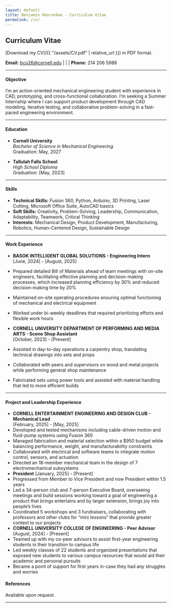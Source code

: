 ```yaml
---
layout: default
title: Benjamin Okoronkwo - Curriculum Vitae
permalink: /cv/
---
```

## Curriculum Vitae

[Download my CV]({{ "/assets/CV.pdf" | relative_url }}) in PDF format.


**Email:** [bco26@cornell.edu](mailto:bco26@cornell.edu) | | | **Phone:** 214 206 5988

---

#### Objective
I’m an action-oriented mechanical engineering student with experience in CAD, prototyping, and cross-functional collaboration. I’m seeking a Summer Internship where I can support product development through CAD modeling, iterative testing, and collaborative problem-solving in a fast-paced engineering environment.

---

#### Education
- **Cornell University**  
  *Bachelor of Science in Mechanical Engineering*  
 Graduation: May, 2027

- **Tallulah Falls School**  
  *High School Diploma*  
  Graduation: [May, 2023]

---

#### Skills
- **Technical Skills:** Fusion 360, Python, Arduino, 3D Printing, Laser Cutting, Microsoft Office Suite, AutoCAD basics   
- **Soft Skills:** Creativity, Problem-Solving, Leadership, Communication, Adaptability, Teamwork, Critical Thinking
- **Interests:** Mechanical Design, Product Development, Manufacturing, Robotics, Human-Centered Design, Sustainable Design 
---

#### Work Experience
- **BASOK INTELLIGENT GLOBAL SOLUTIONS - Engineering Intern**  
  [June, 2024] - [August, 2025]  
 - Prepared detailed Bill of Materials ahead of team meetings with on-site engineers, facilitating effective planning and decision-making processes, which increased planning efficiency by 30% and reduced decision-making time by 20%
 - Maintained on-site operating procedures ensuring optimal functioning of mechanical and electrical equipment
 - Worked under bi-weekly deadlines that required prioritizing efforts and flexible work hours

- **CORNELL UNIVERSITY DEPARTMENT OF PERFORMING AND MEDIA ARTS - Scene Shop Assistant**  
  [October, 2023] - [Present]  
 - Assisted in day-to-day operations a carpentry shop, translating technical drawings into sets and props
 - Collaborated with peers and supervisors on wood and metal projects while performing general shop maintenance
 - Fabricated sets using power tools and assisted with material handling that led to more efficient builds
---

#### Project and Leadership Experience
- **CORNELL ENTERTAINMENT ENGINEERING AND DESIGN CLUB - Mechanical Lead**  
  [February, 2025] - [May, 2025]  
 - Developed and tested mechanisms including cable-driven motion and fluid-pump systems using Fusion 360
 - Managed fabrication and material selection within a $950 budget while balancing performance, weight, and manufacturability constraints
 - Collaborated with electrical and software teams to integrate motion control, sensors, and actuation
 - Directed an 18-member mechanical team in the design of 7 electromechanical subsystems
 - **President**
  [January, 2025] - [Present]
 - Progressed from Member to Vice President and now President within 1.5 years
 - Led a 34-person club and 7-person Executive Board, overseeing meetings and build sessions working toward a goal of engineering a product that brings entertains and by larger extension, brings joy into people’s lives
 - Coordinated 5 workshops and 3 fundraisers, collaborating with professors and other clubs for “mini lessons” that provide greater context to our projects
 - **CORNELL UNIVERSITY COLLEGE OF ENGINEERING - Peer Advisor**  
  [August, 2024] - [Present]  
 - Teamed up with my co-peer advisors to assist first-year engineering students in their transition to campus life
 - Led weekly classes of 22 students and organized presentations that exposed new students to various campus resources that would aid their academic and personal pursuits
 - Became a point of support for first years in-case they had any struggles and worries

#### References
Available upon request.

---
